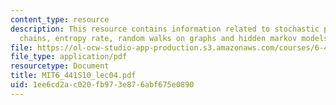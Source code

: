 ```yaml
---
content_type: resource
description: This resource contains information related to stochastic processes, markov
  chains, entropy rate, random walks on graphs and hidden markov models.
file: https://ol-ocw-studio-app-production.s3.amazonaws.com/courses/6-441-information-theory-spring-2010/1ee6cd2ac020fb973e876abf675e0890_MIT6_441S10_lec04.pdf
file_type: application/pdf
resourcetype: Document
title: MIT6_441S10_lec04.pdf
uid: 1ee6cd2a-c020-fb97-3e87-6abf675e0890
---
```


